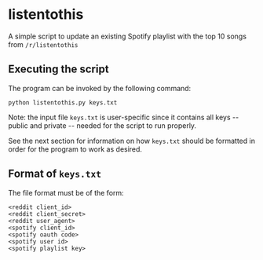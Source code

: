 # listentothis
A simple script to update an existing Spotify playlist with the top 10 songs from `/r/listentothis`

## Executing the script
The program can be invoked by the following command:

`python listentothis.py keys.txt`

Note: the input file `keys.txt` is user-specific since it contains all keys -- public and private -- needed for the script to run properly.

See the next section for information on how `keys.txt` should be formatted in order for the program to work as desired.

## Format of `keys.txt`
The file format must be of the form:

    <reddit client_id>
    <reddit client_secret>
    <reddit user_agent>
    <spotify client_id>
    <spotify oauth code>
    <spotify user id>
    <spotify playlist key>
